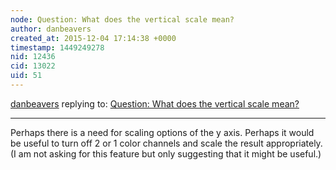 ```yaml
---
node: Question: What does the vertical scale mean?
author: danbeavers
created_at: 2015-12-04 17:14:38 +0000
timestamp: 1449249278
nid: 12436
cid: 13022
uid: 51
---
```




[danbeavers](../profile/danbeavers) replying to: [Question: What does the vertical scale mean?](../notes/someHerrings/11-22-2015/question-what-does-the-vertical-scale-mean)

----
Perhaps there is a need for scaling options of the y axis.  Perhaps it would be useful to turn off 2 or 1 color channels and scale the result appropriately.  (I am not asking for this feature but only suggesting that it might be useful.)